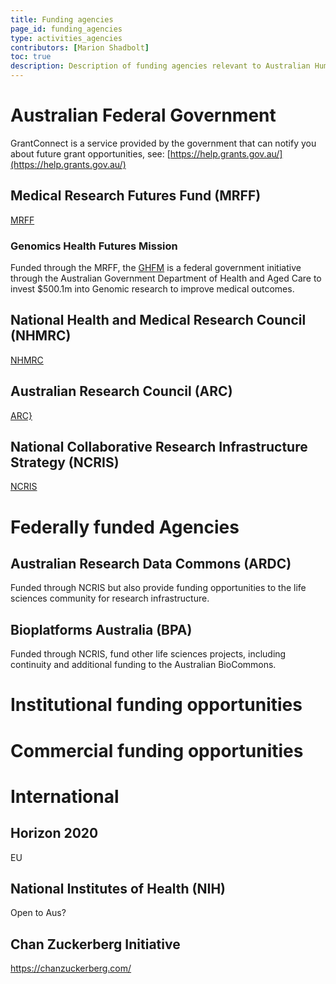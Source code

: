 ```yaml
---
title: Funding agencies
page_id: funding_agencies
type: activities_agencies
contributors: [Marion Shadbolt]
toc: true
description: Description of funding agencies relevant to Australian Human 'Omics researchers.
---
```


# Australian Federal Government

GrantConnect is a service provided by the government that can notify you about future grant opportunities, see: [https://help.grants.gov.au/](https://help.grants.gov.au/)

## Medical Research Futures Fund (MRFF)

[MRFF](https://www.health.gov.au/our-work/medical-research-future-fund)

### Genomics Health Futures Mission

Funded through the MRFF, the [GHFM](https://www.health.gov.au/our-work/genomics-health-futures-mission) is a federal government initiative through the Australian Government Department of Health and Aged Care to invest $500.1m into Genomic research to improve medical outcomes.

## National Health and Medical Research Council (NHMRC)

[NHMRC](https://www.nhmrc.gov.au/)



## Australian Research Council (ARC)

[ARC}](https://www.arc.gov.au/)

## National Collaborative Research Infrastructure Strategy (NCRIS)

[NCRIS](https://www.education.gov.au/ncris)

# Federally funded Agencies

## Australian Research Data Commons (ARDC)

Funded through NCRIS but also provide funding opportunities to the life sciences community for research infrastructure.

## Bioplatforms Australia (BPA)

Funded through NCRIS, fund other life sciences projects, including continuity and additional funding to the Australian BioCommons.

# Institutional funding opportunities

# Commercial funding opportunities

# International

## Horizon 2020

EU

## National Institutes of Health (NIH)

Open to Aus?

## Chan Zuckerberg Initiative

https://chanzuckerberg.com/

